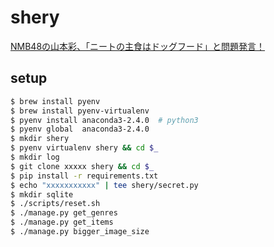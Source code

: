 # shery

[NMB48の山本彩、「ニートの主食はドッグフード」と問題発言！](http://www.officiallyjd.com/archives/57750/)

## setup

```bash
$ brew install pyenv
$ brew install pyenv-virtualenv
$ pyenv install anaconda3-2.4.0  # python3
$ pyenv global  anaconda3-2.4.0
$ mkdir shery
$ pyenv virtualenv shery && cd $_
$ mkdir log
$ git clone xxxxx shery && cd $_
$ pip install -r requirements.txt
$ echo "xxxxxxxxxxx" | tee shery/secret.py
$ mkdir sqlite
$ ./scripts/reset.sh
$ ./manage.py get_genres
$ ./manage.py get_items
$ ./manage.py bigger_image_size
```
